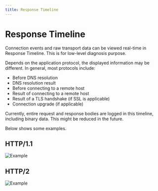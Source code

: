 ```yaml
---
title: Response Timeline
---
```


# Response Timeline

Connection events and raw transport data can be viewed real-time in Response Timeline. This is for low-level diagnosis
purpose.

Depends on the application protocol, the displayed information may be different. In general, most protocols include:
- Before DNS resolution
- DNS resolution result
- Before connecting to a remote host
- Result of connecting to a remote host
- Result of a TLS handshake (if SSL is applicable)
- Connection upgrade (if applicable)

Currently, entire request and response bodies are logged in this timeline, including binary data. This might be reduced
in the future.

Below shows some examples.

## HTTP/1.1
![Example](../timeline-http1.png)

## HTTP/2
![Example](../timeline-http2.png)
